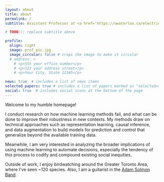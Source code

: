```yaml
---
layout: about
title: about
permalink: /
subtitle: Assistant Professor at <a href='https://uwaterloo.ca/electrical-computer-engineering/'>University of Waterloo</a>. Faculty Affiliate at <a href='https://vectorinstitute.ai/'>Vector Institute for Artificial Intelligence</a> and <a href='https://srinstitute.utoronto.ca/'>Schwartz Reisman Institute for Technology and Society</a>. 

# TODO(): replace subtitle above

profile:
  align: right
  image: prof_pic.jpg
  image_circular: false # crops the image to make it circular
  # address: >
    # <p>555 your office number</p>
    # <p>123 your address street</p>
    # <p>Your City, State 12345</p>

news: true  # includes a list of news items
selected_papers: true # includes a list of papers marked as "selected={true}"
social: true  # includes social icons at the bottom of the page
---
```


Welcome to my humble homepage!

I conduct research on how machine learning methods fail, and what can be done to improve their robustness in new contexts.
My methods draw on technical approaches such as representation learning, causal inference, and data augmentation to build models for prediction and control that generalize beyond the available training data.

Meanwhile, I am very interested in analyzing the broader implications of using machine learning to automate decisions, especially the tendency of this process to codify and compound existing social inequities.

Outside of work, I enjoy birdwatching around the Greater Toronto Area, where I've seen ~120 species. 
Also, I am a guitarist in the [Adam Solmon Band](https://www.adamsolomonlive.ca/).
